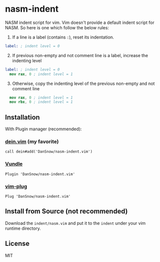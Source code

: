 nasm-indent
===========

NASM indent script for vim. Vim doesn't provide a default indent script for NASM. So here is one which follow the below rules:

1. If a line is a label (contains `:`), reset its indentation.
  ```nasm
  label: ; indent level = 0
  ```
2. If previous non-empty and not comment line is a label, increase the indenting level
  ```nasm
  label: ; indent level = 0
    mov rax, 0 ; indent level = 1
  ```
3. Otherwise, copy the indenting level of the previous non-empty and not comment line
  ```nasm
    mov rax, 0 ; indent level = 1
    mov rbx, 0 ; indent level = 1
  ```

Installation
------------

With Plugin manager (recommended):

### [dein.vim](https://github.com/Shougo/dein.vim) (my favorite)

```vim
call dein#add('DanSnow/nasm-indent.vim')
```

### [Vundle](https://github.com/VundleVim/Vundle.vim)

```vim
Plugin 'DanSnow/nasm-indent.vim'
```

### [vim-plug](https://github.com/junegunn/vim-plug)

```vim
Plug 'DanSnow/nasm-indent.vim'
```

Install from Source (not recommended)
-------------------------------------

Download the `indent/nasm.vim` and put it to the `indent` under your vim runtime directory.

License
-------

MIT
